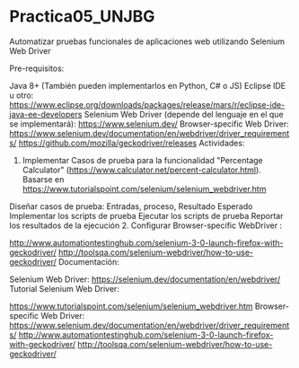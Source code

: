 # Practica05_UNJBG
Automatizar pruebas funcionales de aplicaciones web utilizando Selenium Web Driver

Pre-requisitos:

Java 8+ (También pueden implementarlos en Python, C# o JS)
Eclipse IDE u otro: https://www.eclipse.org/downloads/packages/release/mars/r/eclipse-ide-java-ee-developers
Selenium Web Driver (depende del lenguaje en el que se implementará): https://www.selenium.dev/
Browser-specific Web Driver: https://www.selenium.dev/documentation/en/webdriver/driver_requirements/  https://github.com/mozilla/geckodriver/releases
Actividades:
1. Implementar Casos de prueba para la funcionalidad "Percentage Calculator" (https://www.calculator.net/percent-calculator.html). Basarse en https://www.tutorialspoint.com/selenium/selenium_webdriver.htm

Diseñar casos de prueba: Entradas, proceso, Resultado Esperado
Implementar los scripts de prueba
Ejecutar los scripts de prueba
Reportar los resultados de la ejecución
2. Configurar Browser-specific WebDriver :

http://www.automationtestinghub.com/selenium-3-0-launch-firefox-with-geckodriver/
http://toolsqa.com/selenium-webdriver/how-to-use-geckodriver/
Documentación: 

Selenium Web Driver: https://selenium.dev/documentation/en/webdriver/
Tutorial Selenium Web Driver: 

https://www.tutorialspoint.com/selenium/selenium_webdriver.htm
Browser-specific Web Driver: https://www.selenium.dev/documentation/en/webdriver/driver_requirements/
               http://www.automationtestinghub.com/selenium-3-0-launch-firefox-with-geckodriver/
               http://toolsqa.com/selenium-webdriver/how-to-use-geckodriver/

